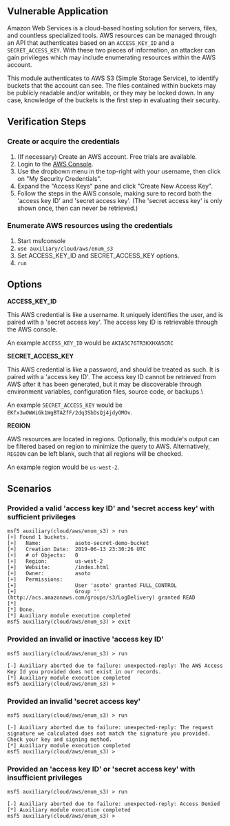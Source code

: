 ## Vulnerable Application

Amazon Web Services is a cloud-based hosting solution for servers, files, and countless specialized tools.  AWS resources can be managed through an API that authenticates based on an `ACCESS_KEY_ID` and a `SECRET_ACCESS_KEY`.  With these two pieces of information, an attacker can gain privileges which may include enumerating resources within the AWS account.

This module authenticates to AWS S3 (Simple Storage Service), to identify buckets that the account can see.  The files contained within buckets may be publicly readable and/or writable, or they may be locked down.  In any case, knowledge of the buckets is the first step in evaluating their security.

## Verification Steps

### Create or acquire the credentials

  1. (If necessary) Create an AWS account.  Free trials are available.
  2. Login to the [AWS Console](https://console.aws.amazon.com/).
  3. Use the dropbown menu in the top-right with your username, then click on "My Security Credentials".
  4. Expand the "Access Keys" pane and click  "Create New Access Key".
  5. Follow the steps in the AWS console, making sure to record both the 'access key ID' and 'secret access key'.  (The 'secret access key' is only shown once, then can never be retrieved.)

### Enumerate AWS resources using the credentials

  1. Start msfconsole
  2. `use auxiliary/cloud/aws/enum_s3`
  3. Set ACCESS_KEY_ID and SECRET_ACCESS_KEY options.
  4. `run`

## Options

  **ACCESS_KEY_ID**

  This AWS credential is like a username.  It uniquely identifies the user, and is paired with a 'secret access key'.  The access key ID is retrievable through the AWS console.
  
  An example `ACCESS_KEY_ID` would be `AKIA5C76TR3KXHXA5CRC`

  **SECRET_ACCESS_KEY**

  This AWS credential is like a password, and should be treated as such.  It is paired with a 'access key ID'.  The access key ID cannot be retrieved from AWS after it has been generated, but it may be discoverable through environment variables, configuration files, source code, or backups.\
  
  An example `SECRET_ACCESS_KEY` would be `EKfx3wOWWiGk1WgBTAZfF/2dq3SbDsQj4jdyOMOv`.

  **REGION**

  AWS resources are located in regions.  Optionally, this module's output can be filtered based on region to minimize the query to AWS.  Alternatively, `REGION` can be left blank, such that all regions will be checked.
  
  An example region would be `us-west-2`.

## Scenarios

### Provided a valid 'access key ID' and 'secret access key' with sufficient privileges 

```
msf5 auxiliary(cloud/aws/enum_s3) > run
[+] Found 1 buckets.
[+]   Name:           asoto-secret-demo-bucket
[+]   Creation Date:  2019-06-13 23:30:26 UTC
[+]   # of Objects:   0
[+]   Region:         us-west-2
[+]   Website:        /index.html
[+]   Owner:          asoto
[+]   Permissions:
[+]                   User 'asoto' granted FULL_CONTROL
[+]                   Group '' (http://acs.amazonaws.com/groups/s3/LogDelivery) granted READ
[*] 
[*] Done.
[*] Auxiliary module execution completed
msf5 auxiliary(cloud/aws/enum_s3) > exit
```
  
### Provided an invalid or inactive 'access key ID'

```
msf5 auxiliary(cloud/aws/enum_s3) > run

[-] Auxiliary aborted due to failure: unexpected-reply: The AWS Access Key Id you provided does not exist in our records.
[*] Auxiliary module execution completed
msf5 auxiliary(cloud/aws/enum_s3) >
```
  
### Provided an invalid 'secret access key'

```
msf5 auxiliary(cloud/aws/enum_s3) > run

[-] Auxiliary aborted due to failure: unexpected-reply: The request signature we calculated does not match the signature you provided. Check your key and signing method.
[*] Auxiliary module execution completed
msf5 auxiliary(cloud/aws/enum_s3) > 
```

### Provided an 'access key ID' or 'secret access key' with insufficient privileges

```
msf5 auxiliary(cloud/aws/enum_s3) > run

[-] Auxiliary aborted due to failure: unexpected-reply: Access Denied
[*] Auxiliary module execution completed
msf5 auxiliary(cloud/aws/enum_s3) > 
```
